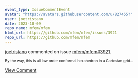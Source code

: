 ```yaml
---
event_type: IssueCommentEvent
avatar: "https://avatars.githubusercontent.com/u/827455?"
user: joetristano
date: 2023-10-09
repo_name: mfem/mfem
html_url: https://github.com/mfem/mfem/issues/3921
repo_url: https://github.com/mfem/mfem
---
```


<a href='https://github.com/joetristano' target='_blank'>joetristano</a> commented on issue <a href='https://github.com/mfem/mfem/issues/3921' target='_blank'>mfem/mfem#3921</a>.

<small>By the way, this is all low order conformal hexahedron in a Cartesian grid...</small>

<a href='https://github.com/mfem/mfem/issues/3921' target='_blank'>View Comment</a>